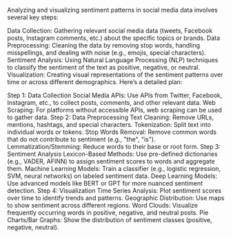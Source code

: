 Analyzing and visualizing sentiment patterns in social media data involves several key steps:

Data Collection: Gathering relevant social media data (tweets, Facebook posts, Instagram comments, etc.) about the specific topics or brands.
Data Preprocessing: Cleaning the data by removing stop words, handling misspellings, and dealing with noise (e.g., emojis, special characters).
Sentiment Analysis: Using Natural Language Processing (NLP) techniques to classify the sentiment of the text as positive, negative, or neutral.
Visualization: Creating visual representations of the sentiment patterns over time or across different demographics.
Here’s a detailed plan:

Step 1: Data Collection
Social Media APIs: Use APIs from Twitter, Facebook, Instagram, etc., to collect posts, comments, and other relevant data.
Web Scraping: For platforms without accessible APIs, web scraping can be used to gather data.
Step 2: Data Preprocessing
Text Cleaning: Remove URLs, mentions, hashtags, and special characters.
Tokenization: Split text into individual words or tokens.
Stop Words Removal: Remove common words that do not contribute to sentiment (e.g., "the", "is").
Lemmatization/Stemming: Reduce words to their base or root form.
Step 3: Sentiment Analysis
Lexicon-Based Methods: Use pre-defined dictionaries (e.g., VADER, AFINN) to assign sentiment scores to words and aggregate them.
Machine Learning Models: Train a classifier (e.g., logistic regression, SVM, neural networks) on labeled sentiment data.
Deep Learning Models: Use advanced models like BERT or GPT for more nuanced sentiment detection.
Step 4: Visualization
Time Series Analysis: Plot sentiment scores over time to identify trends and patterns.
Geographic Distribution: Use maps to show sentiment across different regions.
Word Clouds: Visualize frequently occurring words in positive, negative, and neutral posts.
Pie Charts/Bar Graphs: Show the distribution of sentiment classes (positive, negative, neutral).
